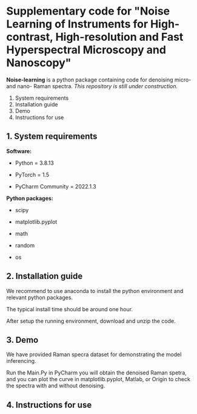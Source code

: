 # Supplementary code for "Noise Learning of Instruments for High-contrast, High-resolution and Fast Hyperspectral Microscopy and Nanoscopy"

**Noise-learning** is a python package containing code for denoising micro- and nano- Raman spectra. 
*This repository is still under construction.*
1. System requirements
2. Installation guide
3. Demo
4. Instructions for use

## 1. System requirements
**Software:**

-  Python = 3.8.13

-  PyTorch = 1.5

-  PyCharm Community = 2022.1.3 

**Python packages:**

-  scipy

-  matplotlib.pyplot

-  math

-  random

-  os

## 2. Installation guide
We recommend to use anaconda to install the python environment and relevant python packages. 

The typical install time should be around one hour.

After setup the running environment, download and unzip the code.

## 3. Demo
We have provided  Raman specra dataset for demonstrating the model inferencing.

Run the Main.Py in PyCharm you will obtain the denoised Raman spetra, and you can plot the curve in matplotlib.pyplot, Matlab, or Origin to check the spectra with and without denoising.

## 4. Instructions for use

